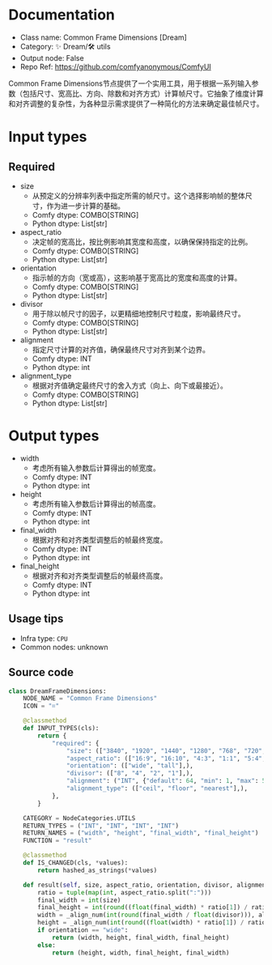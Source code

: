 
# Documentation
- Class name: Common Frame Dimensions [Dream]
- Category: ✨ Dream/🛠 utils
- Output node: False
- Repo Ref: https://github.com/comfyanonymous/ComfyUI

Common Frame Dimensions节点提供了一个实用工具，用于根据一系列输入参数（包括尺寸、宽高比、方向、除数和对齐方式）计算帧尺寸。它抽象了维度计算和对齐调整的复杂性，为各种显示需求提供了一种简化的方法来确定最佳帧尺寸。

# Input types
## Required
- size
    - 从预定义的分辨率列表中指定所需的帧尺寸。这个选择影响帧的整体尺寸，作为进一步计算的基础。
    - Comfy dtype: COMBO[STRING]
    - Python dtype: List[str]
- aspect_ratio
    - 决定帧的宽高比，按比例影响其宽度和高度，以确保保持指定的比例。
    - Comfy dtype: COMBO[STRING]
    - Python dtype: List[str]
- orientation
    - 指示帧的方向（宽或高），这影响基于宽高比的宽度和高度的计算。
    - Comfy dtype: COMBO[STRING]
    - Python dtype: List[str]
- divisor
    - 用于除以帧尺寸的因子，以更精细地控制尺寸粒度，影响最终尺寸。
    - Comfy dtype: COMBO[STRING]
    - Python dtype: List[str]
- alignment
    - 指定尺寸计算的对齐值，确保最终尺寸对齐到某个边界。
    - Comfy dtype: INT
    - Python dtype: int
- alignment_type
    - 根据对齐值确定最终尺寸的舍入方式（向上、向下或最接近）。
    - Comfy dtype: COMBO[STRING]
    - Python dtype: List[str]

# Output types
- width
    - 考虑所有输入参数后计算得出的帧宽度。
    - Comfy dtype: INT
    - Python dtype: int
- height
    - 考虑所有输入参数后计算得出的帧高度。
    - Comfy dtype: INT
    - Python dtype: int
- final_width
    - 根据对齐和对齐类型调整后的帧最终宽度。
    - Comfy dtype: INT
    - Python dtype: int
- final_height
    - 根据对齐和对齐类型调整后的帧最终高度。
    - Comfy dtype: INT
    - Python dtype: int


## Usage tips
- Infra type: `CPU`
- Common nodes: unknown


## Source code
```python
class DreamFrameDimensions:
    NODE_NAME = "Common Frame Dimensions"
    ICON = "⌗"

    @classmethod
    def INPUT_TYPES(cls):
        return {
            "required": {
                "size": (["3840", "1920", "1440", "1280", "768", "720", "640", "512"],),
                "aspect_ratio": (["16:9", "16:10", "4:3", "1:1", "5:4", "3:2", "21:9", "14:9"],),
                "orientation": (["wide", "tall"],),
                "divisor": (["8", "4", "2", "1"],),
                "alignment": ("INT", {"default": 64, "min": 1, "max": 512}),
                "alignment_type": (["ceil", "floor", "nearest"],),
            },
        }

    CATEGORY = NodeCategories.UTILS
    RETURN_TYPES = ("INT", "INT", "INT", "INT")
    RETURN_NAMES = ("width", "height", "final_width", "final_height")
    FUNCTION = "result"

    @classmethod
    def IS_CHANGED(cls, *values):
        return hashed_as_strings(*values)

    def result(self, size, aspect_ratio, orientation, divisor, alignment, alignment_type):
        ratio = tuple(map(int, aspect_ratio.split(":")))
        final_width = int(size)
        final_height = int(round((float(final_width) * ratio[1]) / ratio[0]))
        width = _align_num(int(round(final_width / float(divisor))), alignment, alignment_type)
        height = _align_num(int(round((float(width) * ratio[1]) / ratio[0])), alignment, alignment_type)
        if orientation == "wide":
            return (width, height, final_width, final_height)
        else:
            return (height, width, final_height, final_width)

```
